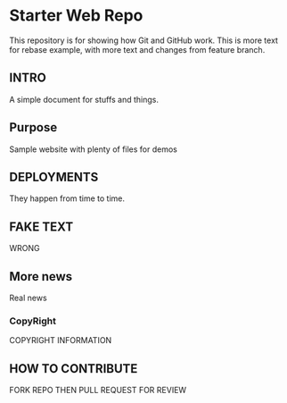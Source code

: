 # Starter Web Repo

This repository is for showing how Git and GitHub work.
This is more text for rebase example, with more text and 
changes from feature branch.

## INTRO

A simple document for stuffs and things.

## Purpose

Sample website with plenty of files for demos

## DEPLOYMENTS

They happen from time to time.

## FAKE TEXT

WRONG

## More news

Real news

### CopyRight

COPYRIGHT INFORMATION

## HOW TO CONTRIBUTE

FORK REPO THEN PULL REQUEST FOR REVIEW